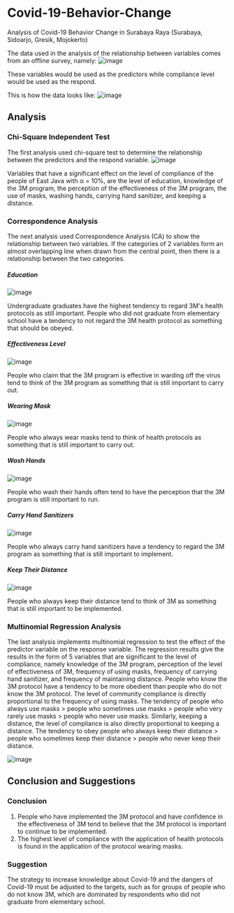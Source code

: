 # Covid-19-Behavior-Change
Analysis of Covid-19 Behavior Change in Surabaya Raya (Surabaya, Sidoarjo, Gresik, Mojokerto)

The data used in the analysis of the relationship between variables comes from an offline survey, namely:
![image](https://user-images.githubusercontent.com/48485276/198920314-58dde7df-3669-4966-b9df-3b280a26dfdf.png)

These variables would be used as the predictors while compliance level would be used as the respond.

This is how the data looks like:
![image](https://user-images.githubusercontent.com/48485276/198921639-4d355461-08da-43a7-b179-5d2c9ac06d7f.png)

## Analysis
### Chi-Square Independent Test
The first analysis used chi-square test to determine the relationship between the predictors and the respond variable.
![image](https://user-images.githubusercontent.com/48485276/198920574-227f9f6e-e454-467c-9b10-8fccf7de70af.png)

Variables that have a significant effect on the level of compliance of the people of East Java with α = 10%, are the level of education, knowledge of the 3M program, the perception of the effectiveness of the 3M program, the use of masks, washing hands, carrying hand sanitizer, and keeping a distance.

### Correspondence Analysis
The next analysis used Correspondence Analysis (CA) to show the relationship between two variables. If the categories of 2 variables form an almost overlapping line when drawn from the central point, then there is a relationship between the two categories.
##### Education
![image](https://user-images.githubusercontent.com/48485276/198920798-1553a715-4aa6-453c-8c01-3a91e2d9893b.png)

Undergraduate graduates have the highest tendency to regard 3M's health protocols as still important. People who did not graduate from elementary school have a tendency to not regard the 3M health protocol as something that should be obeyed.
##### Effectiveness Level
![image](https://user-images.githubusercontent.com/48485276/198920836-ddd62afa-8bb3-41d9-b643-4471c276b089.png)

People who claim that the 3M program is effective in warding off the virus tend to think of the 3M program as something that is still important to carry out.
##### Wearing Mask
![image](https://user-images.githubusercontent.com/48485276/198920859-d2b53ed6-716b-4cbe-9621-681f87168f3e.png)

People who always wear masks tend to think of health protocols as something that is still important to carry out.
##### Wash Hands
![image](https://user-images.githubusercontent.com/48485276/198920903-eaac1e1f-8342-4124-bd32-4c982f3c74a1.png)

People who wash their hands often tend to have the perception that the 3M program is still important to run.
##### Carry Hand Sanitizers
![image](https://user-images.githubusercontent.com/48485276/198920935-60de1429-72cb-4e06-890e-ee49d23bb8c3.png)

People who always carry hand sanitizers have a tendency to regard the 3M program as something that is still important to implement.
##### Keep Their Distance
![image](https://user-images.githubusercontent.com/48485276/198920976-40eb39f5-57dc-4b53-a6d2-cd7532eb31ab.png)

People who always keep their distance tend to think of 3M as something that is still important to be implemented.


### Multinomial Regression Analysis
The last analysis implements multinomial regression to test the effect of the predictor variable on the response variable. The regression results give the results in the form of 5 variables that are significant to the level of compliance, namely knowledge of the 3M program, perception of the level of effectiveness of 3M, frequency of using masks, frequency of carrying hand sanitizer, and frequency of maintaining distance. People who know the 3M protocol have a tendency to be more obedient than people who do not know the 3M protocol. The level of community compliance is directly proportional to the frequency of using masks. The tendency of people who always use masks > people who sometimes use masks > people who very rarely use masks > people who never use masks. Similarly, keeping a distance, the level of compliance is also directly proportional to keeping a distance. The tendency to obey people who always keep their distance > people who sometimes keep their distance > people who never keep their distance.

![image](https://user-images.githubusercontent.com/48485276/198921032-64e72894-8b5e-4a6a-b036-7371f304b6b9.png)

## Conclusion and Suggestions
### Conclusion
1.	People who have implemented the 3M protocol and have confidence in the effectiveness of 3M tend to believe that the 3M protocol is important to continue to be implemented.
2.	The highest level of compliance with the application of health protocols is found in the application of the protocol wearing masks.

### Suggestion
The strategy to increase knowledge about Covid-19 and the dangers of Covid-19 must be adjusted to the targets, such as for groups of people who do not know 3M, which are dominated by respondents who did not graduate from elementary school.
